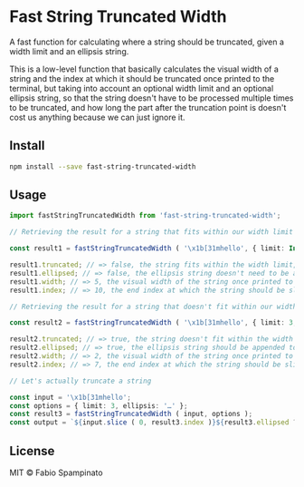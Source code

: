 # Fast String Truncated Width

A fast function for calculating where a string should be truncated, given a width limit and an ellipsis string.

This is a low-level function that basically calculates the visual width of a string and the index at which it should be truncated once printed to the terminal, but taking into account an optional width limit and an optional ellipsis string, so that the string doesn't have to be processed multiple times to be truncated, and how long the part after the truncation point is doesn't cost us anything because we can just ignore it.

## Install

```sh
npm install --save fast-string-truncated-width
```

## Usage

```ts
import fastStringTruncatedWidth from 'fast-string-truncated-width';

// Retrieving the result for a string that fits within our width limit

const result1 = fastStringTruncatedWidth ( '\x1b[31mhello', { limit: Infinity, ellipsis: '…' } );

result1.truncated; // => false, the string fits within the width limit, it doesn't have to be truncated
result1.ellipsed; // => false, the ellipsis string doesn't need to be appended to the string
result1.width; // => 5, the visual width of the string once printed to the terminal
result1.index; // => 10, the end index at which the string should be sliced, equal to input.length in this case

// Retrieving the result for a string that doesn't fit within our width limit

const result2 = fastStringTruncatedWidth ( '\x1b[31mhello', { limit: 3, ellipsis: '…' } );

result2.truncated; // => true, the string doesn't fit within the width limit, it has to be truncated
result2.ellipsed; // => true, the ellipsis string should be appended to the string (this isn't always the case, for example if our limit is 0)
result2.width; // => 2, the visual width of the string once printed to the terminal (this doesn't account for the width of the ellipsis string itself)
result2.index; // => 7, the end index at which the string should be sliced to truncate it correctly

// Let's actually truncate a string

const input = '\x1b[31mhello';
const options = { limit: 3, ellipsis: '…' };
const result3 = fastStringTruncatedWidth ( input, options );
const output = `${input.slice ( 0, result3.index )}${result3.ellipsed ? options.ellipsis : ''}`; // => '\x1b[31mhe…'
```

## License

MIT © Fabio Spampinato
